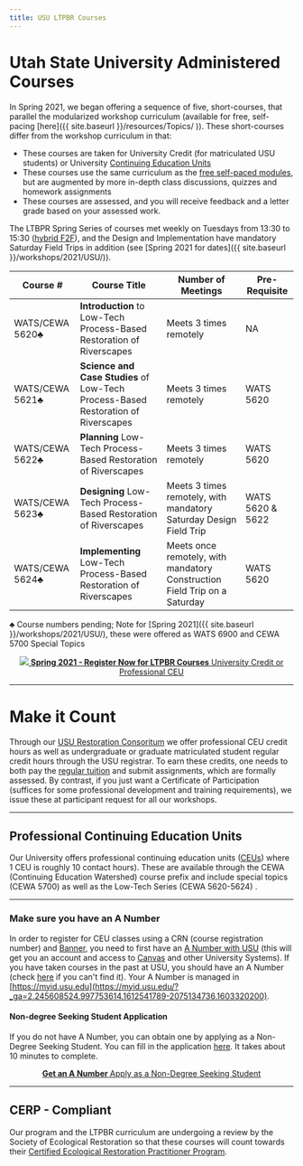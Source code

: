 ```yaml
---
title: USU LTPBR Courses
---
```



# Utah State University Administered Courses

In Spring 2021, we began offering a sequence of five, short-courses, that parallel the modularized workshop curriculum (available for free, self-pacing [here]({{ site.baseurl }}/resources/Topics/ )). These short-courses differ from the workshop curriculum in that:
- These courses are taken for University Credit (for matriculated USU students) or University [Continuing Education Units](https://www.usu.edu/ais/ceu/about)
- These courses use the same curriculum as the [free self-paced modules](http://lowtechpbr.restoration.usu.edu/resources/Topics/), but are augmented by more in-depth class discussions, quizzes and homework assignments
- These courses are assessed, and you will receive feedback and a letter grade based on your assessed work.

The  LTBPR Spring Series of courses met weekly on Tuesdays from 13:30 to 15:30  ([hybrid F2F](https://www.usu.edu/ais/scheduling/deliverymethods)), and the Design and Implementation have mandatory Saturday Field Trips in addition (see [Spring 2021 for dates]({{ site.baseurl }}/workshops/2021/USU/)).


| Course # |  Course Title | Number of Meetings     | Pre-Requisite |
|--------------------------------------------------------------------------------------------------------------------------------------------------------------|---|---|---|
| WATS/CEWA 5620♣ |  **Introduction** to Low-Tech Process-Based Restoration of Riverscapes | Meets 3 times remotely     | NA|
| WATS/CEWA 5621♣ | **Science and Case Studies** of Low-Tech Process-Based Restoration of Riverscapes | Meets 3 times remotely    |  WATS 5620|
| WATS/CEWA 5622♣ | **Planning** Low-Tech Process-Based Restoration of Riverscapes | Meets 3 times remotely    |WATS 5620|
| WATS/CEWA 5623♣ | **Designing** Low-Tech Process-Based Restoration of Riverscapes | Meets 3 times remotely, with mandatory Saturday Design Field Trip      | WATS 5620 & 5622|
| WATS/CEWA 5624♣ | **Implementing** Low-Tech Process-Based Restoration of Riverscapes | Meets once remotely, with mandatory Construction Field Trip on a Saturday   |WATS 5620|

♣ Course numbers pending; Note for [Spring 2021]({{ site.baseurl }}/workshops/2021/USU/), these were offered as WATS 6900 and CEWA 5700 Special Topics 

<div align="center">
<a class=" button hollow" href="{{ site.baseurl }}/workshops/2021/USU/"><img src="{{ site.baseurl }}/assets/images/sponsors/USU.png">  <b> Spring 2021 - Register Now for   LTPBR Courses</b>  University Credit or Professional CEU  <i class="fa fa-graduation-cap"></i>  </a>
</div>

-------------
# Make it Count

Through our [USU Restoration Consoritum](http://restoration.usu.edu/) we  offer professional CEU credit hours as well as undergraduate or graduate matriculated student regular credit hours through the USU registrar. To earn these credits, one needs to both pay the [regular tuition](https://www.usu.edu/registrar/registration/payment/) and submit assignments, which are formally assessed. By contrast, if you just want a Certificate of Participation (suffices for some professional development and training requirements), we issue these at participant request for all our workshops.  

-------------
## Professional Continuing Education Units

Our University offers professional continuing education units ([CEUs](https://www.usu.edu/ais/ceu/about)) where 1 CEU is roughly 10 contact hours). These are available through the CEWA (Continuing Education Watershed) course prefix and include special topics (CEWA 5700) as well as the Low-Tech Series (CEWA 5620-5624) .

-------------
### Make sure you have an A Number

In order to register for CEU classes using a CRN (course registration number) and [Banner](https://it.usu.edu/banner/), you need to first have an [A Number with USU](https://www.usu.edu/registrar/help/faq/banner/i-cant-find-my-anumber) (this will get you an account and access to [Canvas](http://canvas.usu.edu) and other University Systems). If you have taken courses in the past at USU, you should have an A Number (check [here](https://www.usu.edu/registrar/help/faq/banner/i-cant-find-my-anumber) if you can't find it). Your A Number is managed in [https://myid.usu.edu](https://myid.usu.edu/?_ga=2.245608524.997753614.1612541789-2075134736.1603320200). 

####  Non-degree Seeking Student Application
If you do not have A Number, you can obtain one by applying as a Non-Degree Seeking Student. You can fill in the application [here](https://www.usu.edu/admissions/apply/). It takes about 10 minutes to complete.
<div align="center">
<a class=" button hollow" href="https://www.usu.edu/admissions/apply/">  <b> Get an A Number</b>  Apply as a Non-Degree Seeking Student<i class="fa fa-graduation-cap"></i>  </a>
</div>

-------------

## CERP - Compliant
Our program and the LTPBR curriculum are undergoing a review by the Society of Ecological Restoration so that  these courses will count towards their [Certified Ecological Restoration Practitioner Program](https://www.ser.org/page/Certification). 